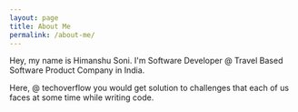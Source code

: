 ```yaml
---
layout: page
title: About Me
permalink: /about-me/
---
```


Hey, my name is Himanshu Soni. I'm Software Developer @ Travel Based Software Product Company in India.

Here, @ techoverflow you would get solution to challenges that each of us faces at some time while writing code.

